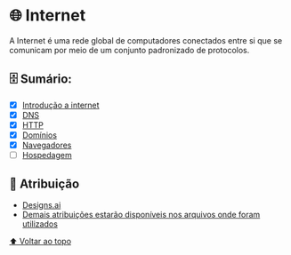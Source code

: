 # 🌐 Internet

A Internet é uma rede global de computadores conectados entre si que se comunicam por meio de um conjunto padronizado de protocolos.

## 🗄️ Sumário:

  - [x] [Introdução a internet](Internet.md)
  - [x] [DNS](DNS.md)
  - [x] [HTTP](HTTP.md)
  - [x] [Domínios](Domínios.md)
  - [x] [Navegadores](Navegadores.md)
  - [ ] [Hospedagem](Hospedagem.md)

## 📝 Atribuição

* [Designs.ai](https://designs.ai/)
* [Demais atribuições estarão disponíveis nos arquivos onde foram utilizados](#)

[⬆ Voltar ao topo](#Internet)<br>